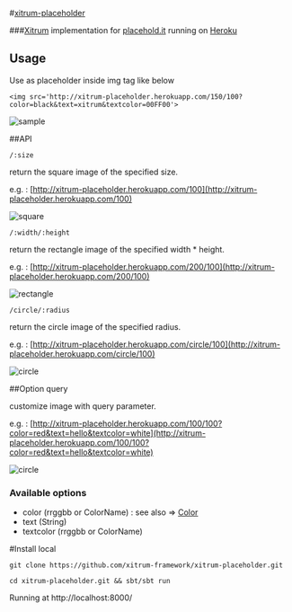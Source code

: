 #[xitrum-placeholder](https://github.com/xitrum-framework/xitrum-placeholder)


###[Xitrum](http://xitrum-framework.github.io/) implementation for [placehold.it](http://placehold.it/) running on [Heroku](http://xitrum-placeholder.herokuapp.com/)



## Usage

Use as placeholder inside img tag like below

	<img src='http://xitrum-placeholder.herokuapp.com/150/100?color=black&text=xitrum&textcolor=00FF00'>


![sample](http://xitrum-placeholder.herokuapp.com/150/100?color=black&text=xitrum&textcolor=00FF00)


##API

	/:size

return the square image of the specified size.

e.g. : [http://xitrum-placeholder.herokuapp.com/100](http://xitrum-placeholder.herokuapp.com/100)

![square](http://xitrum-placeholder.herokuapp.com/100)

	/:width/:height

return the rectangle image of the specified width * height.

e.g. : [http://xitrum-placeholder.herokuapp.com/200/100](http://xitrum-placeholder.herokuapp.com/200/100)

![rectangle](http://xitrum-placeholder.herokuapp.com/200/100)

	/circle/:radius

return the circle image of the specified radius.

e.g. : [http://xitrum-placeholder.herokuapp.com/circle/100](http://xitrum-placeholder.herokuapp.com/circle/100)

![circle](http://xitrum-placeholder.herokuapp.com/circle/100)


##Option query

customize image with query parameter.

e.g. : [http://xitrum-placeholder.herokuapp.com/100/100?color=red&text=hello&textcolor=white](http://xitrum-placeholder.herokuapp.com/100/100?color=red&text=hello&textcolor=white)

![circle](http://xitrum-placeholder.herokuapp.com/100/100?color=red&text=hello&textcolor=white)

### Available options</span>

 * color (rrggbb or ColorName) : see also => <a href="http://www.docjar.com/docs/api/java/awt/Color.html" trget="_blank">Color</a>
 * text (String)
 * textcolor (rrggbb or ColorName)


#Install local

	git clone https://github.com/xitrum-framework/xitrum-placeholder.git

 	cd xitrum-placeholder.git && sbt/sbt run

Running at http://localhost:8000/
